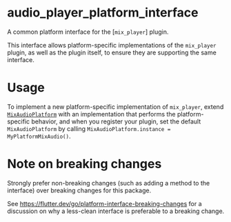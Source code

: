 # audio_player_platform_interface

A common platform interface for the [`mix_player`] plugin.

This interface allows platform-specific implementations of the `mix_player` plugin, as well as the plugin itself, to ensure they are supporting the same interface.

# Usage

To implement a new platform-specific implementation of `mix_player`, extend [`MixAudioPlatform`](lib/audio_player_platform_interface.dart) with an implementation that performs the platform-specific behavior, and when you register your plugin, set the default `MixAudioPlatform` by calling `MixAudioPlatform.instance = MyPlatformMixAudio()`.

# Note on breaking changes

Strongly prefer non-breaking changes (such as adding a method to the interface) over breaking changes for this package.

See https://flutter.dev/go/platform-interface-breaking-changes for a discussion on why a less-clean interface is preferable to a breaking change.
